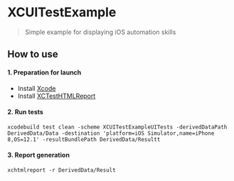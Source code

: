 # XCUITestExample
> Simple example for displaying iOS automation skills

## How to use

#### 1. Preparation for launch
* Install [Xcode](https://apps.apple.com/ru/app/xcode/id497799835?l=en&mt=12) 
* Install [XCTestHTMLReport](https://github.com/TitouanVanBelle/XCTestHTMLReport)

#### 2. Run tests
```
xcodebuild test clean -scheme XCUITestExampleUITests -derivedDataPath DerivedData/Data -destination 'platform=iOS Simulator,name=iPhone 8,OS=12.1' -resultBundlePath DerivedData/Resultt
```
#### 3. Report generation 
```
xchtmlreport -r DerivedData/Result
```